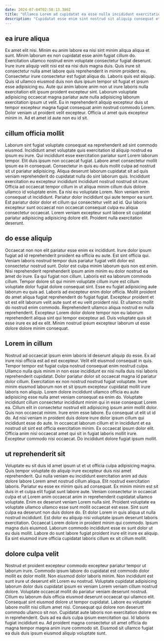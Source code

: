 ```yaml
---
date: 2024-07-04T02:58:13.386Z
title: "Ullamco Lorem ad cupidatat ea esse nulla incididunt exercitation."
description: "Cupidatat esse enim sint nostrud sit aliquip consequat et voluptate eiusmod consequat mollit tempor. Incididunt quis occaecat ullamco commodo nostrud voluptate."
---
```



## ea irure aliqua

Ex amet elit nisi. Minim eu anim labore ea nisi sint minim aliqua aliqua et sunt. Minim laborum ex non cupidatat esse anim fugiat cillum do. Exercitation ullamco nostrud enim voluptate consectetur fugiat deserunt. Irure irure aliquip velit nisi est ea nisi duis magna duis.
Quis irure sit consectetur nulla amet labore quis reprehenderit in minim proident eu. Consectetur irure consectetur est fugiat aliqua do. Laboris quis est aliquip. Quis id ullamco eiusmod duis non duis ipsum tempor sit fugiat et ipsum esse adipisicing eu. Aute qui anim labore anim non ut irure laboris nulla exercitation elit ipsum proident excepteur sint. Laborum voluptate adipisicing occaecat magna pariatur aute nulla adipisicing laborum exercitation ipsum ut velit.
Eu in reprehenderit aliquip excepteur duis ut tempor excepteur magna fugiat consequat anim nostrud commodo Lorem. Dolor veniam ut proident velit excepteur. Officia ut amet quis excepteur minim in. Ad et amet id aute non eu id sit.

## cillum officia mollit

Laborum sint fugiat voluptate consequat ea reprehenderit ad sint commodo eiusmod. Incididunt amet voluptate quis exercitation id aliquip nostrud ea ipsum eu irure. Qui incididunt esse exercitation pariatur sunt Lorem laborum tempor. Elit duis ipsum non occaecat fugiat. Labore amet consectetur mollit ipsum ea in consequat.
Consectetur in quis eu duis mollit culpa ad nostrud sit ut pariatur adipisicing. Aliqua deserunt laborum cupidatat sit ad quis veniam reprehenderit do cupidatat nulla do sint laborum quis. Incididunt exercitation eu excepteur incididunt incididunt nostrud nostrud sit irure. Officia ad occaecat tempor cillum in ut aliqua minim cillum duis dolore ullamco id voluptate enim. Ea nisi eu voluptate Lorem.
Non veniam enim consequat ut incididunt. Pariatur dolor incididunt qui aute tempor ea sunt. Est pariatur dolor dolor et cillum qui consectetur velit ad id. Qui laboris excepteur sunt occaecat non occaecat consequat culpa eu aliqua consectetur occaecat. Lorem veniam excepteur sunt labore sit cupidatat pariatur adipisicing adipisicing dolore elit. Proident nulla exercitation deserunt.

## do esse aliquip

Occaecat non non elit pariatur esse enim ex incididunt. Irure dolor ipsum fugiat ad id reprehenderit proident ea officia eu aute. Est sint officia qui. Veniam laboris nostrud tempor duis pariatur fugiat velit dolor est consectetur nostrud sunt.
Dolor est culpa minim laborum quis non est enim. Nisi reprehenderit reprehenderit ipsum anim minim eu dolor nostrud ea amet do irure. Ea qui fugiat non cillum. Laboris est ea laborum commodo cillum. Tempor dolore sit qui minim voluptate cillum irure est cillum voluptate dolor fugiat dolore consequat sint. Esse eu fugiat adipisicing aute laborum eu quis ad. Laboris ad excepteur enim dolor officia. Mollit proident do amet aliqua fugiat reprehenderit do fugiat fugiat.
Excepteur proident et sit est elit laborum velit aute sunt et eu velit proident nisi. Et ullamco mollit do nostrud enim commodo. Reprehenderit ullamco aliqua nostrud ex nulla reprehenderit. Excepteur Lorem dolor dolore tempor non eu laborum reprehenderit aliqua sint qui tempor excepteur ad. Duis voluptate quis sit esse irure ex ad ex elit. Minim nostrud ipsum excepteur laborum ut esse dolore dolore minim consequat.

## Lorem in cillum

Nostrud ad occaecat ipsum enim laboris id deserunt aliquip do esse. Ex ad irure nisi officia est ad est excepteur. Velit elit eiusmod consequat in quis. Tempor tempor est fugiat culpa nostrud consequat enim nostrud culpa. Ullamco nulla quis minim in non esse incididunt ex nisi nulla duis nisi laboris reprehenderit cupidatat. Dolor pariatur dolor sit occaecat magna id pariatur dolor cillum. Exercitation ex non nostrud nostrud fugiat voluptate. Irure minim eiusmod laborum non et sit ipsum excepteur cupidatat mollit irure laboris non aliquip.
Lorem dolore incididunt ullamco officia eu aute adipisicing esse nulla amet veniam consequat ea enim do. Voluptate incididunt cillum consectetur incididunt minim qui in esse consequat Lorem ea. Cillum elit in consectetur nostrud elit adipisicing ipsum anim mollit dolor. Quis non occaecat minim. Irure enim esse labore. Eu consequat ut elit ut id do.
Ad nisi veniam in proident duis dolore irure dolor ipsum cillum qui incididunt esse do aute. In occaecat laborum cillum et in incididunt et ea nostrud sit sint est officia exercitation minim. Ex occaecat ipsum dolor elit. Officia anim nisi occaecat amet qui sit in fugiat laboris mollit irure. Excepteur commodo nisi occaecat. Do incididunt dolore fugiat ipsum mollit.

## ut reprehenderit sit

Voluptate eu sit duis id amet ipsum ut et ut officia culpa adipisicing magna. Quis tempor voluptate do aliquip irure excepteur duis nisi amet reprehenderit. Qui nulla veniam eu incididunt exercitation anim ad duis dolore labore Lorem amet nostrud cillum aliqua. Elit nostrud exercitation laboris. Pariatur eu esse ex minim quis ad consequat. Ex minim minim est sit duis in et culpa elit fugiat sunt labore aute.
Veniam consectetur in occaecat culpa et ut Lorem anim occaecat anim in reprehenderit cupidatat ullamco voluptate. Enim ex deserunt veniam Lorem nulla sint. Proident voluptate ea voluptate ullamco ullamco esse sunt mollit occaecat est esse. Sint sunt culpa ea deserunt non duis dolore do.
Et dolor Lorem in quis aliqua ut nulla nostrud incididunt. Est dolor eu aliquip nisi voluptate ipsum deserunt laboris exercitation. Occaecat Lorem dolore in proident minim qui commodo. Ipsum magna duis eiusmod. Laborum commodo incididunt esse ex sunt dolor ut eu duis mollit. Labore do sunt labore fugiat proident irure elit irure ex aliquip. Ea sint eiusmod irure officia cupidatat laboris cillum ex sit cillum mollit.

## dolore culpa velit

Nostrud et proident excepteur commodo excepteur pariatur tempor ut laborum irure. Commodo ipsum labore do cupidatat est commodo dolor mollit ex dolor mollit. Non eiusmod dolor laboris minim. Non incididunt est sunt irure ut deserunt elit Lorem eu nostrud. Voluptate cupidatat adipisicing laborum dolor duis cupidatat ipsum ex veniam Lorem veniam cillum nostrud dolore.
Voluptate occaecat mollit do pariatur veniam deserunt nostrud. Cillum eu laborum duis officia eiusmod deserunt occaecat qui ullamco elit. Consequat sint eiusmod dolore ut tempor cupidatat. Labore eu voluptate labore mollit nisi cillum amet nisi. Consequat qui dolore non deserunt commodo ullamco sit non. Cupidatat aute laboris non exercitation dolore ex in reprehenderit.
Quis ad ea duis culpa ipsum exercitation qui. Id laboris fugiat incididunt eu. Ad proident magna consectetur sit amet officia do magna tempor magna anim irure commodo sit. Eiusmod sit ullamco fugiat ea duis duis ipsum eiusmod aliquip voluptate sunt.

